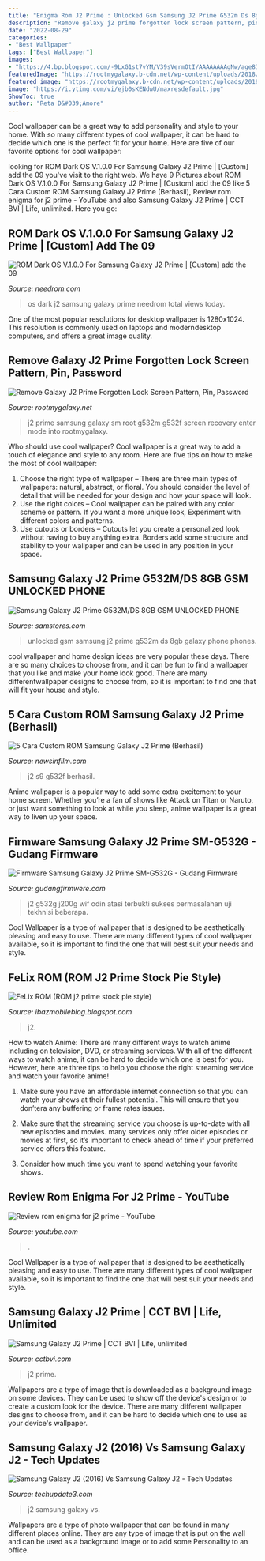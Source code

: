 ```yaml
---
title: "Enigma Rom J2 Prime : Unlocked Gsm Samsung J2 Prime G532m Ds 8gb Galaxy Phone Phones"
description: "Remove galaxy j2 prime forgotten lock screen pattern, pin, password"
date: "2022-08-29"
categories:
- "Best Wallpaper"
tags: ["Best Wallpaper"]
images:
- "https://4.bp.blogspot.com/-9LxG1st7vYM/V39sVermOtI/AAAAAAAAgNw/age8IeImMzYMcZNOqfzsqub7Y2cBvcXvgCLcB/s1600/20160708_143203.jpg"
featuredImage: "https://rootmygalaxy.b-cdn.net/wp-content/uploads/2018/10/How-to-Enter-Into-Recovery-Mode-On-Samsung-Galaxy-J2-Prime-6.jpg"
featured_image: "https://rootmygalaxy.b-cdn.net/wp-content/uploads/2018/10/How-to-Enter-Into-Recovery-Mode-On-Samsung-Galaxy-J2-Prime-6.jpg"
image: "https://i.ytimg.com/vi/ejb0sKENdwU/maxresdefault.jpg"
ShowToc: true
author: "Reta D&#039;Amore"
---
```



Cool wallpaper can be a great way to add personality and style to your home. With so many different types of cool wallpaper, it can be hard to decide which one is the perfect fit for your home. Here are five of our favorite options for cool wallpaper: 

	

		
looking for ROM Dark OS V.1.0.0 For Samsung Galaxy J2 Prime | [Custom] add the 09 you've visit to the right web. We have 9 Pictures about ROM Dark OS V.1.0.0 For Samsung Galaxy J2 Prime | [Custom] add the 09 like 5 Cara Custom ROM Samsung Galaxy J2 Prime (Berhasil), Review rom enigma for j2 prime - YouTube and also Samsung Galaxy J2 Prime | CCT BVI | Life, unlimited. Here you go:
		
    
## ROM Dark OS V.1.0.0 For Samsung Galaxy J2 Prime | [Custom] Add The 09

<img loading=lazy src="https://www.needrom.com/wp-content/uploads/2020/09/879821-281x500.png" onerror="this.onerror=null;this.src='https://tse3.mm.bing.net/th?id=OIP.RtdYItKzPLXWp2IJb_-vYQAAAA&amp;pid=15.1';" alt="ROM Dark OS V.1.0.0 For Samsung Galaxy J2 Prime | [Custom] add the 09">

_Source: needrom.com_

>os dark j2 samsung galaxy prime needrom total views today. 

	

One of the most popular resolutions for desktop wallpaper is 1280x1024. This resolution is commonly used on laptops and moderndesktop computers, and offers a great image quality.

    
## Remove Galaxy J2 Prime Forgotten Lock Screen Pattern, Pin, Password

<img loading=lazy src="https://rootmygalaxy.b-cdn.net/wp-content/uploads/2018/10/How-to-Enter-Into-Recovery-Mode-On-Samsung-Galaxy-J2-Prime-6.jpg" onerror="this.onerror=null;this.src='https://tse4.mm.bing.net/th?id=OIP.KdUX5ICw_8PgeiZqmDC5nwHaD2&amp;pid=15.1';" alt="Remove Galaxy J2 Prime Forgotten Lock Screen Pattern, Pin, Password">

_Source: rootmygalaxy.net_

>j2 prime samsung galaxy sm root g532m g532f screen recovery enter mode into rootmygalaxy. 

	

Who should use cool wallpaper?
Cool wallpaper is a great way to add a touch of elegance and style to any room. Here are five tips on how to make the most of cool wallpaper: 
1) Choose the right type of wallpaper – There are three main types of wallpapers: natural, abstract, or floral. You should consider the level of detail that will be needed for your design and how your space will look. 
2) Use the right colors – Cool wallpaper can be paired with any color scheme or pattern. If you want a more unique look, Experiment with different colors and patterns. 
3) Use cutouts or borders – Cutouts let you create a personalized look without having to buy anything extra. Borders add some structure and stability to your wallpaper and can be used in any position in your space.

    
## Samsung Galaxy J2 Prime G532M/DS 8GB GSM UNLOCKED PHONE

<img loading=lazy src="https://www.samstores.com/media/products/30861/750X750/samsung-galaxy-j2-prime-g532m-ds-8gb-gsm-unlocked-phone.jpg" onerror="this.onerror=null;this.src='https://tse1.mm.bing.net/th?id=OIP.tJ_iGFW1GdX9w0M0nhQvkgHaHa&amp;pid=15.1';" alt="Samsung Galaxy J2 Prime G532M/DS 8GB GSM UNLOCKED PHONE">

_Source: samstores.com_

>unlocked gsm samsung j2 prime g532m ds 8gb galaxy phone phones. 

	

cool wallpaper and home design ideas are very popular these days. There are so many choices to choose from, and it can be fun to find a wallpaper that you like and make your home look good. There are many differentwallpaper designs to choose from, so it is important to find one that will fit your house and style.

    
## 5 Cara Custom ROM Samsung Galaxy J2 Prime (Berhasil)

<img loading=lazy src="https://newsinfilm.com/wp-content/uploads/2020/05/Custom-ROM-Samsung-Galaxy-J2-Prime-EnigmaNL-Port.jpg" onerror="this.onerror=null;this.src='https://tse4.mm.bing.net/th?id=OIP.R5KucPjjbD_blDZPMYfnRgHaFj&amp;pid=15.1';" alt="5 Cara Custom ROM Samsung Galaxy J2 Prime (Berhasil)">

_Source: newsinfilm.com_

>j2 s9 g532f berhasil. 

	

Anime wallpaper is a popular way to add some extra excitement to your home screen. Whether you’re a fan of shows like Attack on Titan or Naruto, or just want something to look at while you sleep, anime wallpaper is a great way to liven up your space.

    
## Firmware Samsung Galaxy J2 Prime SM-G532G - Gudang Firmware

<img loading=lazy src="https://2.bp.blogspot.com/-Yd4fdmCinkU/W7zM2EGiupI/AAAAAAAAHI8/PS4nArcqzQkUDmsUxMj5SjWHnJpsqCH5QCLcBGAs/s1600/J2%2BPRIME.png" onerror="this.onerror=null;this.src='https://tse1.mm.bing.net/th?id=OIP.n3SlRSLu1P20cDqlAqqDOAAAAA&amp;pid=15.1';" alt="Firmware Samsung Galaxy J2 Prime SM-G532G - Gudang Firmware">

_Source: gudangfirmwere.com_

>j2 g532g j200g wif odin atasi terbukti sukses permasalahan uji tekhnisi beberapa. 

	

Cool Wallpaper is a type of wallpaper that is designed to be aesthetically pleasing and easy to use. There are many different types of cool wallpaper available, so it is important to find the one that will best suit your needs and style.

    
## FeLix ROM (ROM J2 Prime Stock Pie Style)

<img loading=lazy src="https://1.bp.blogspot.com/-pEEGz19xwH0/XhBpTTW7eEI/AAAAAAAAA18/U7-YaBNU41cVITtf4vl0xDw2V3mfk_z2QCPcBGAYYCw/s1600/FB_IMG_15781332833794854.jpg" onerror="this.onerror=null;this.src='https://tse3.mm.bing.net/th?id=OIP.nP8ouwa-6XLOIJyjxv5ckAHaNL&amp;pid=15.1';" alt="FeLix ROM (ROM j2 prime stock pie style)">

_Source: ibazmobileblog.blogspot.com_

>j2. 

	

How to watch Anime: There are many different ways to watch anime including on television, DVD, or streaming services.
With all of the different ways to watch anime, it can be hard to decide which one is best for you. However, here are three tips to help you choose the right streaming service and watch your favorite anime!
1. Make sure you have an affordable internet connection so that you can watch your shows at their fullest potential. This will ensure that you don’tera any buffering or frame rates issues.

2. Make sure that the streaming service you choose is up-to-date with all new episodes and movies. many services only offer older episodes or movies at first, so it’s important to check ahead of time if your preferred service offers this feature.

3. Consider how much time you want to spend watching your favorite shows.

    
## Review Rom Enigma For J2 Prime - YouTube

<img loading=lazy src="https://i.ytimg.com/vi/ejb0sKENdwU/maxresdefault.jpg" onerror="this.onerror=null;this.src='https://tse4.mm.bing.net/th?id=OIP.vWWt2VMpFqEyRSiuCGdpjwHaEK&amp;pid=15.1';" alt="Review rom enigma for j2 prime - YouTube">

_Source: youtube.com_

>. 

	

Cool Wallpaper is a type of wallpaper that is designed to be aesthetically pleasing and easy to use. There are many different types of cool wallpaper available, so it is important to find the one that will best suit your needs and style.

    
## Samsung Galaxy J2 Prime | CCT BVI | Life, Unlimited

<img loading=lazy src="https://cctbvi.com/sites/default/files/devices/j2-prime2_1.jpeg" onerror="this.onerror=null;this.src='https://tse2.mm.bing.net/th?id=OIP.i3-fAmTy7t4JMI7qp8bgbgHaNt&amp;pid=15.1';" alt="Samsung Galaxy J2 Prime | CCT BVI | Life, unlimited">

_Source: cctbvi.com_

>j2 prime. 

	

Wallpapers are a type of image that is downloaded as a background image on some devices. They can be used to show off the device's design or to create a custom look for the device. There are many different wallpaper designs to choose from, and it can be hard to decide which one to use as your device's wallpaper.

    
## Samsung Galaxy J2 (2016) Vs Samsung Galaxy J2 - Tech Updates

<img loading=lazy src="https://4.bp.blogspot.com/-9LxG1st7vYM/V39sVermOtI/AAAAAAAAgNw/age8IeImMzYMcZNOqfzsqub7Y2cBvcXvgCLcB/s1600/20160708_143203.jpg" onerror="this.onerror=null;this.src='https://tse4.mm.bing.net/th?id=OIP.nxw_-Hll9hV9pIIpUjvK2AHaFj&amp;pid=15.1';" alt="Samsung Galaxy J2 (2016) Vs Samsung Galaxy J2 - Tech Updates">

_Source: techupdate3.com_

>j2 samsung galaxy vs. 

	



Wallpapers are a type of photo wallpaper that can be found in many different places online. They are any type of image that is put on the wall and can be used as a background image or to add some Personality to an office.


